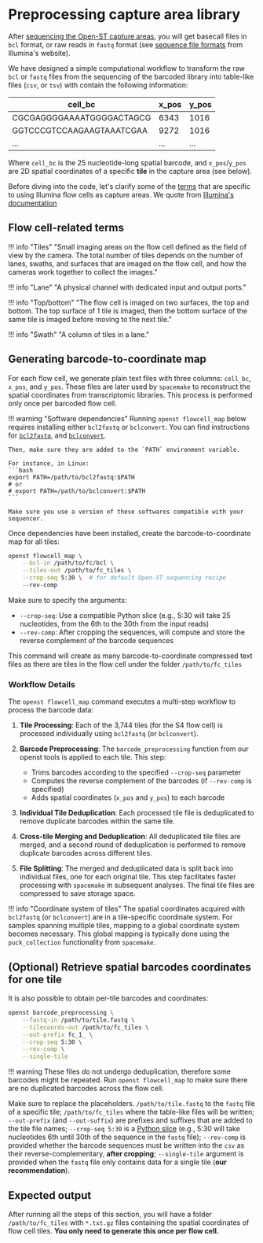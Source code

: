# Preprocessing capture area library
After [sequencing the Open-ST capture areas](../experimental/capture_area_generation.md), you will get basecall files in `bcl` format, or raw reads in `fastq`
format (see [sequence file formats](https://www.illumina.com/informatics/sequencing-data-analysis/sequence-file-formats.html)
from Illumina's website).

We have designed a simple computational workflow to transform the raw `bcl` or `fastq` files
from the sequencing of the barcoded library into table-like files (`csv`, or `tsv`) with contain the following
information:

|cell_bc|x_pos|y_pos|
|----|----|----|
|CGCGAGGGGAAAATGGGGACTAGCG|6343|1016|
|GGTCCCGTCCAAGAAGTAAATCGAA|9272|1016|
|...|...|...|

Where `cell_bc` is the 25 nucleotide-long spatial barcode, and `x_pos`/`y_pos` are 2D spatial coordinates
of a specific **tile** in the capture area (see below). 

Before diving into the code, let's clarify some of the
[terms](#flow-cell-related-terms) that are specific to using Illumina flow cells as capture areas. We quote from 
[Illumina's documentation](https://support-docs.illumina.com/IN/NextSeq_550-500/Content/IN/NextSeq/FlowCell_Tiles_fNS.htm)

## Flow cell-related terms
!!! info "Tiles"
    "Small imaging areas on the flow cell defined as the field of view by the 
    camera. The total number of tiles depends on the number of lanes, swaths, and surfaces that are imaged on 
    the flow cell, and how the cameras work together to collect the images."

!!! info "Lane"
    "A physical channel with dedicated input and output ports."

!!! info "Top/bottom"
    "The flow cell is imaged on two surfaces, the top and bottom.
    The top surface of 1 tile is imaged, then the bottom surface of the same tile is imaged before moving to the next tile."

!!! info "Swath"
    "A column of tiles in a lane."

## Generating barcode-to-coordinate map

For each flow cell, we generate plain text files with three columns: `cell_bc`, `x_pos`, and `y_pos`.
These files are later used by `spacemake` to reconstruct the spatial coordinates from transcriptomic libraries. 
This process is performed only once per barcoded flow cell.

!!! warning "Software dependencies"
    Running `openst flowcell_map` below requires installing either `bcl2fastq` or `bclconvert`.
    You can find instructions for [`bcl2fastq`](https://emea.support.illumina.com/sequencing/sequencing_software/bcl2fastq-conversion-software.html),
    and [`bclconvert`](https://emea.support.illumina.com/sequencing/sequencing_software/bcl-convert.html).
    
    Then, make sure they are added to the `PATH` environment variable.
    
    For instance, in Linux: 
    ```bash
    export PATH=/path/to/bcl2fastq:$PATH
    # or
    # export PATH=/path/to/bclconvert:$PATH
    ```

    Make sure you use a version of these softwares compatible with your sequencer.

Once dependencies have been installed, create the barcode-to-coordinate map for all tiles:

```sh
openst flowcell_map \
    --bcl-in /path/to/fc/bcl \
    --tiles-out /path/to/fc_tiles \
    --crop-seq 5:30 \  # for default Open-ST sequencing recipe
    --rev-comp
```

Make sure to specify the arguments:
- `--crop-seq`: Use a compatible Python slice (e.g., 5:30 will take 25 nucleotides, from the 6th to the 30th from the input reads)
- `--rev-comp`: After cropping the sequences, will compute and store the reverse complement of the barcode sequences

This command will create as many barcode-to-coordinate compressed text files as there are tiles in the flow cell under the folder `/path/to/fc_tiles`

### Workflow Details
The `openst flowcell_map` command executes a multi-step workflow to process the barcode data:

1. **Tile Processing**: Each of the 3,744 tiles (for the S4 flow cell) is processed individually using `bcl2fastq` (or `bclconvert`).
2. **Barcode Preprocessing**: The `barcode_preprocessing` function from our openst tools is applied to each tile. This step:
    - Trims barcodes according to the specified `--crop-seq` parameter
    - Computes the reverse complement of the barcodes (if `--rev-comp` is specified)
    - Adds spatial coordinates (`x_pos` and `y_pos`) to each barcode

3. **Individual Tile Deduplication**: Each processed tile file is deduplicated to remove duplicate barcodes within the same tile.
4. **Cross-tile Merging and Deduplication**: All deduplicated tile files are merged, and a second round of deduplication is performed to remove duplicate barcodes across different tiles.
5. **File Splitting**: The merged and deduplicated data is split back into individual files, one for each original tile. This step facilitates faster processing with `spacemake` in subsequent analyses. The final tile files are compressed to save storage space.

!!! info "Coordinate system of tiles"
    The spatial coordinates acquired with `bcl2fastq` (or `bclconvert`) are in a tile-specific coordinate system. For samples spanning multiple tiles, mapping to a global coordinate system becomes necessary. This global mapping is typically done using the `puck_collection` functionality from `spacemake`.

## (Optional) Retrieve spatial barcodes coordinates for one tile
It is also possible to obtain per-tile barcodes and coordinates: 

```sh
openst barcode_preprocessing \
    --fastq-in /path/to/tile.fastq \
    --tilecoords-out /path/to/fc_tiles \
    --out-prefix fc_1_ \
    --crop-seq 5:30 \
    --rev-comp \
    --single-tile
```

!!! warning
    These files do not undergo deduplication, therefore some barcodes might be repeated. Run `openst flowcell_map` to make sure there
    are no duplicated barcodes across the flow cell.

Make sure to replace the placeholders.
`/path/to/tile.fastq` to the `fastq` file of a specific tile; `/path/to/fc_tiles` where the table-like
files will be written; `--out-prefix` (and `--out-suffix`) are prefixes and suffixes that are added to the tile file names;
`--crop-seq 5:30` is a [Python slice](https://docs.python.org/3/tutorial/datastructures.html)
(e.g., 5:30 will take nucleotides 6th until 30th of the sequence in the `fastq` file); `--rev-comp` is provided whether the barcode sequences
must be written into the `csv` as their reverse-complementary, **after cropping**; `--single-tile` argument is provided when the `fastq` file only contains data for
a single tile (**our recommendation**).

## Expected output

After running all the steps of this section, you will have a folder `/path/to/fc_tiles` with `*.txt.gz` files
containing the spatial coordinates of flow cell tiles. **You only need to generate this once per flow cell.**